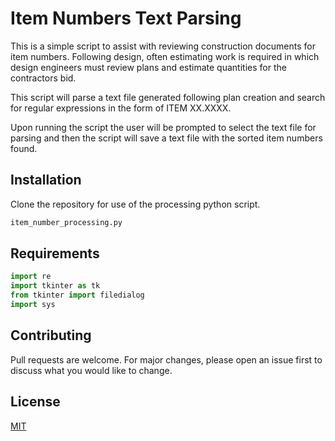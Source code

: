 # Item Numbers Text Parsing

This is a simple script to assist with reviewing construction documents for item numbers. Following design, often estimating work is required in which design engineers must review plans and estimate quantities for the contractors bid.

This script will parse a text file generated following plan creation and search for regular expressions in the form of ITEM XX.XXXX.

Upon running the script the user will be prompted to select the text file for parsing and then the script will save a text file with the sorted item numbers found.

## Installation

Clone the repository for use of the processing python script.

```bash
item_number_processing.py
```

## Requirements

```python
import re
import tkinter as tk
from tkinter import filedialog
import sys

```

## Contributing
Pull requests are welcome. For major changes, please open an issue first to discuss what you would like to change.


## License
[MIT](https://choosealicense.com/licenses/mit/)
